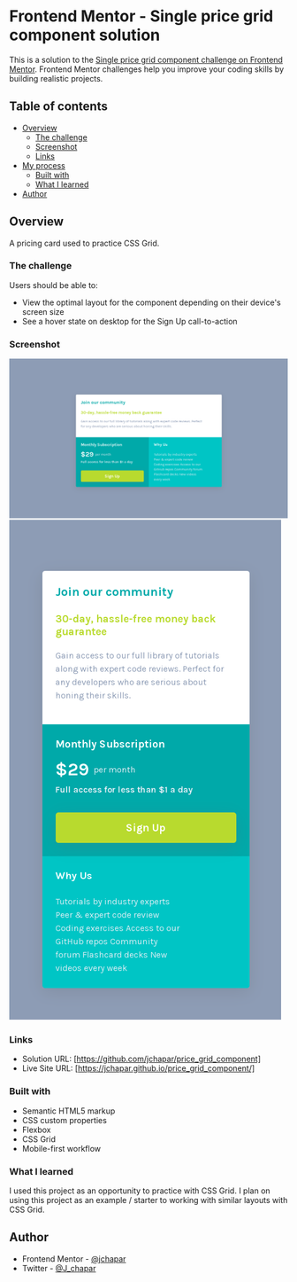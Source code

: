 # Frontend Mentor - Single price grid component solution

This is a solution to the [Single price grid component challenge on Frontend Mentor](https://www.frontendmentor.io/challenges/single-price-grid-component-5ce41129d0ff452fec5abbbc). Frontend Mentor challenges help you improve your coding skills by building realistic projects.

## Table of contents

- [Overview](#overview)
  - [The challenge](#the-challenge)
  - [Screenshot](#screenshot)
  - [Links](#links)
- [My process](#my-process)
  - [Built with](#built-with)
  - [What I learned](#what-i-learned)
- [Author](#author)

## Overview

A pricing card used to practice CSS Grid.

### The challenge

Users should be able to:

- View the optimal layout for the component depending on their device's screen size
- See a hover state on desktop for the Sign Up call-to-action

### Screenshot

![](./images/desktop.png)
![](./images/mobile.png)

### Links

- Solution URL: [https://github.com/jchapar/price_grid_component]
- Live Site URL: [https://jchapar.github.io/price_grid_component/]

### Built with

- Semantic HTML5 markup
- CSS custom properties
- Flexbox
- CSS Grid
- Mobile-first workflow

### What I learned

I used this project as an opportunity to practice with CSS Grid.
I plan on using this project as an example / starter to working with similar layouts with CSS Grid.

## Author

- Frontend Mentor - [@jchapar](https://www.frontendmentor.io/profile/jchapar)
- Twitter - [@J_chapar](https://www.twitter.com/j_chapar)
